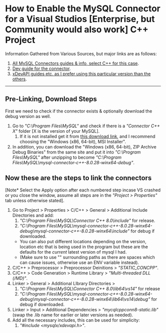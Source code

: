 # How to Enable the MySQL Connector for a Visual Studios [Enterprise, but Community would also work] C++ Project

Information Gathered from Various Sources, but major links are as follows:

1. [All MySQL Connectors guides & info, select C++ for this case](https://www.mysql.com/products/connector/).
2. [Dev guide for the connector](https://dev.mysql.com/doc/connector-cpp/8.0/en/connector-cpp-introduction.html).
3. [xDevAPI guides etc. as I prefer using this particular version than the others](https://dev.mysql.com/doc/x-devapi-userguide/en/).

---

## Pre-Linking, Download Steps
First we need to check if the connector exists & optionally download the debug version as well.

1. Go to *"C:\Program Files\MySQL\"* and check if there is a *"Connector C++ X"* folder [X is the version of your MySQL].
   1. If it is not installed get it from [this download link](https://dev.mysql.com/downloads/connector/cpp/), and I recommend choosing the "Windows (x86, 64-bit), MSI Installer".
2. In addition, you can download the "Windows (x86, 64-bit), ZIP Archive Debug Binaries" from the same site and put it into *"C:\Program Files\MySQL\"* after unzipping to become *"C:\Program Files\MySQL\mysql-connector-c++-8.0.28-winx64-debug\"*.

## Now these are the steps to link the connectors
[Note* Select the Apply option after each numbered step incase VS crashed or you close the window, assume all steps are in the *"Project > Properties"* tab unless otherwise stated].

1. Go to Project > Properties > C/C++ > General > Additional Include Directories and add:
   1. *"C:\Program Files\MySQL\Connector C++ 8.0\include"* for release.
   2. *"C:\Program Files\MySQL\mysql-connector-c++-8.0.28-winx64-debug\mysql-connector-c++-8.0.28-winx64\include"* for debug if downloaded.
   - You can also put different locations depending on the version, location etc that is being used in the program but these are the defaults for the *current* latest version of mysql I had.
   - (Make sure to use "" surrounding paths as there are spaces which can cause issues, otherwise use an ENV variable instead).
2. C/C++ > Preprocessor > Preprocessor Deinitions > *"STATIC_CONCPP"*.
3. C/C++ > Code Generation > Runtime Library > *"Multi-threaded DLL (/MD)"*.
4. Linker > General > Additional LIbrary Directories >
   1. *"C:\Program Files\MySQL\Connector C++ 8.0\lib64\vs14"* for release
   2. *"C:\Program Files\MySQL\mysql-connector-c++-8.0.28-winx64-debug\mysql-connector-c++-8.0.28-winx64\lib64\vs14\debug"* for debug if downloaded.
5. Linker > Input > Additional Dependencies > *"mycqlcppconn8-static.lib"* (swap the .lib name for earlier or later versions as needed).
6. Add all the necessary includes, this can be used for simplicity:
   1. *"#include <mysqlx/xdevapi.h>"*.
